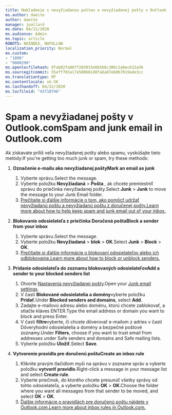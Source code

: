 ```yaml
---
title: Nakladanie s nevyžiadanou poštou a nevyžiadanej pošty v Outlook.com
ms.author: daeite
author: daeite
manager: joallard
ms.date: 04/21/2020
ms.audience: Admin
ms.topic: article
ROBOTS: NOINDEX, NOFOLLOW
localization_priority: Normal
ms.custom:
- "1896"
- "9000290"
ms.openlocfilehash: 0fab02fa06ff203933e6b5b8c306c2a8ecb15a56
ms.sourcegitcommit: 55eff703a17e500681d8fa6a87eb067019ade3cc
ms.translationtype: MT
ms.contentlocale: sk-SK
ms.lasthandoff: 04/22/2020
ms.locfileid: "43710746"
---
```

# <a name="spam-and-junk-email-in-outlookcom"></a><span data-ttu-id="917a9-102">Spam a nevyžiadanej pošty v Outlook.com</span><span class="sxs-lookup"><span data-stu-id="917a9-102">Spam and junk email in Outlook.com</span></span>

<span data-ttu-id="917a9-103">Ak získavate príliš veľa nevyžiadanej pošty alebo spamu, vyskúšajte tieto metódy:</span><span class="sxs-lookup"><span data-stu-id="917a9-103">If you're getting too much junk or spam, try these methods:</span></span>

1. <span data-ttu-id="917a9-104">**Označenie e-mailu ako nevyžiadanej pošty**</span><span class="sxs-lookup"><span data-stu-id="917a9-104">**Mark an email as junk**</span></span>
    1. <span data-ttu-id="917a9-105">Vyberte správu.</span><span class="sxs-lookup"><span data-stu-id="917a9-105">Select the message.</span></span>
    1. <span data-ttu-id="917a9-106">Vyberte položku **Nevyžiadaná** > **Pošta** , ak chcete premiestniť správu do priečinka nevyžiadanej pošty.</span><span class="sxs-lookup"><span data-stu-id="917a9-106">Select **Junk** > **Junk** to move the message to your Junk Email folder.</span></span>
    1. [<span data-ttu-id="917a9-107">Prečítajte si ďalšie informácie o tom, ako pomôcť udržať nevyžiadanú poštu a nevyžiadanú poštu z doručenej pošty.</span><span class="sxs-lookup"><span data-stu-id="917a9-107">Learn more about how to help keep spam and junk email out of your inbox.</span></span>](https://support.office.com/article/a3ece97b-82f8-4a5e-9ac3-e92fa6427ae4?wt.mc_id=Office_Outlook_com_Alchemy)

1. <span data-ttu-id="917a9-108">**Blokovanie odosielateľa z priečinka Doručená pošta**</span><span class="sxs-lookup"><span data-stu-id="917a9-108">**Block a sender from your inbox**</span></span>
    1. <span data-ttu-id="917a9-109">Vyberte správu.</span><span class="sxs-lookup"><span data-stu-id="917a9-109">Select the message.</span></span>
    1. <span data-ttu-id="917a9-110">Vyberte položku **Nevyžiadaná** > **blok** > **OK**.</span><span class="sxs-lookup"><span data-stu-id="917a9-110">Select **Junk** > **Block** > **OK**.</span></span>
    1. [<span data-ttu-id="917a9-111">Prečítajte si ďalšie informácie o blokovaní odosielateľov alebo ich odblokovanie.</span><span class="sxs-lookup"><span data-stu-id="917a9-111">Learn more about how to block or unblock senders.</span></span>](https://support.office.com/article/afba1c94-77bb-4f50-8b85-057cf52f4d5e?wt.mc_id=Office_Outlook_com_Alchemy)

1. <span data-ttu-id="917a9-112">**Pridanie odosielateľa do zoznamu blokovaných odosielateľov**</span><span class="sxs-lookup"><span data-stu-id="917a9-112">**Add a sender to your blocked senders list**</span></span>
    1. <span data-ttu-id="917a9-113">Otvorte [Nastavenia nevyžiadanej pošty](https://outlook.live.com/mail/options/mail/junkEmail/blockedSendersAndDomainsV2).</span><span class="sxs-lookup"><span data-stu-id="917a9-113">Open your [Junk email settings](https://outlook.live.com/mail/options/mail/junkEmail/blockedSendersAndDomainsV2).</span></span>
    1. <span data-ttu-id="917a9-114">V časti **Blokované odosielatelia a domény**vyberte položku **Pridať**.</span><span class="sxs-lookup"><span data-stu-id="917a9-114">Under **Blocked senders and domains**, select **Add**.</span></span>
    1. <span data-ttu-id="917a9-115">Zadajte e-mailovú adresu alebo doménu, ktorú chcete zablokovať, a stlačte kláves ENTER.</span><span class="sxs-lookup"><span data-stu-id="917a9-115">Type the email address or domain you want to block and press Enter.</span></span>
    1. <span data-ttu-id="917a9-116">V časti **filtre**vyberte, či chcete dôverovať e-mailom z adries v časti Dôveryhodní odosielatelia a domény a bezpečné poštové zoznamy.</span><span class="sxs-lookup"><span data-stu-id="917a9-116">Under **Filters**, choose if you want to trust email from addresses under Safe senders and domains and Safe mailing lists.</span></span>
    1. <span data-ttu-id="917a9-117">Vyberte položku **Uložiť**.</span><span class="sxs-lookup"><span data-stu-id="917a9-117">Select **Save**.</span></span>

1. <span data-ttu-id="917a9-118">**Vytvorenie pravidla pre doručenú poštu**</span><span class="sxs-lookup"><span data-stu-id="917a9-118">**Create an inbox rule**</span></span>
    1. <span data-ttu-id="917a9-119">Kliknite pravým tlačidlom myši na správu v zozname správ a vyberte položku **vytvoriť pravidlo**.</span><span class="sxs-lookup"><span data-stu-id="917a9-119">Right-click a message in your message list and select **Create rule**.</span></span>
    1. <span data-ttu-id="917a9-120">Vyberte priečinok, do ktorého chcete presunúť všetky správy od tohto odosielateľa, a vyberte položku **OK** > **OK**.</span><span class="sxs-lookup"><span data-stu-id="917a9-120">Choose the folder where you want all messages from that sender to be moved, and select **OK** > **OK**.</span></span>
    1. [<span data-ttu-id="917a9-121">Ďalšie informácie o pravidlách pre doručenú poštu nájdete v Outlook.com.</span><span class="sxs-lookup"><span data-stu-id="917a9-121">Learn more about inbox rules in Outlook.com.</span></span>](https://support.office.com/article/4b094371-a5d7-49bd-8b1b-4e4896a7cc5d?wt.mc_id=Office_Outlook_com_Alchemy)